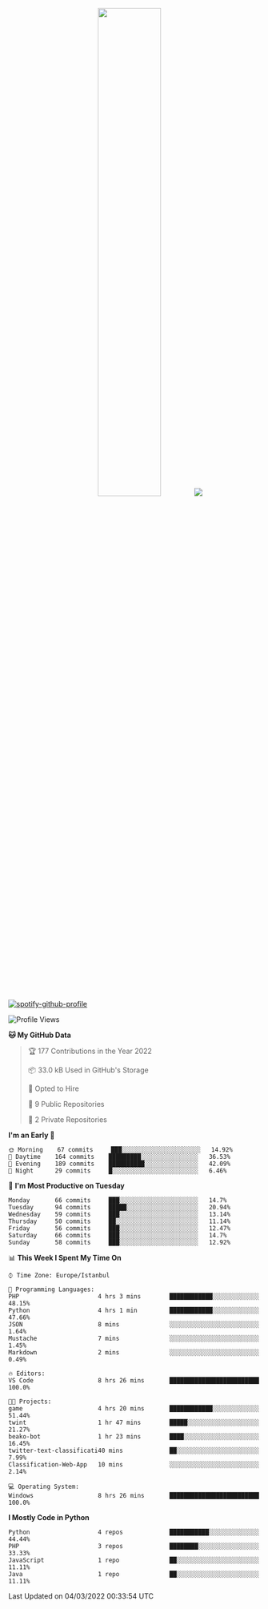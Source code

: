 <p align="center">
  <img height="50%" width="auto" src ="https://github-readme-stats.vercel.app/api/top-langs/?username=3nws&layout=compact&hide_border=true&theme=darcula&bg_color=00000000&langs_count=6&hide=jupyter%20notebook,tex,css,ejs,gherkin,mustache,shell,procfile">
  <img src ="https://github-readme-streak-stats.herokuapp.com?user=3nws&theme=darcula&hide_border=true&background=FFFFFF00">
  <br>
  <br>
</p>
  
[![spotify-github-profile](https://spotify-github-profile.vercel.app/api/view?uid=6ina68mkaqzvpogcq1v51dp37&cover_image=true&theme=novatorem&bar_color=ff0a0a&bar_color_cover=true)](https://spotify-github-profile.vercel.app/api/view?uid=6ina68mkaqzvpogcq1v51dp37&redirect=true)

<!--START_SECTION:waka-->
![Profile Views](http://img.shields.io/badge/Profile%20Views-26-blue)

**🐱 My GitHub Data** 

> 🏆 177 Contributions in the Year 2022
 > 
> 📦 33.0 kB Used in GitHub's Storage 
 > 
> 💼 Opted to Hire
 > 
> 📜 9 Public Repositories 
 > 
> 🔑 2 Private Repositories  
 > 
**I'm an Early 🐤** 

```text
🌞 Morning    67 commits     ███░░░░░░░░░░░░░░░░░░░░░░   14.92% 
🌆 Daytime    164 commits    █████████░░░░░░░░░░░░░░░░   36.53% 
🌃 Evening    189 commits    ██████████░░░░░░░░░░░░░░░   42.09% 
🌙 Night      29 commits     █░░░░░░░░░░░░░░░░░░░░░░░░   6.46%

```
📅 **I'm Most Productive on Tuesday** 

```text
Monday       66 commits     ███░░░░░░░░░░░░░░░░░░░░░░   14.7% 
Tuesday      94 commits     █████░░░░░░░░░░░░░░░░░░░░   20.94% 
Wednesday    59 commits     ███░░░░░░░░░░░░░░░░░░░░░░   13.14% 
Thursday     50 commits     ██░░░░░░░░░░░░░░░░░░░░░░░   11.14% 
Friday       56 commits     ███░░░░░░░░░░░░░░░░░░░░░░   12.47% 
Saturday     66 commits     ███░░░░░░░░░░░░░░░░░░░░░░   14.7% 
Sunday       58 commits     ███░░░░░░░░░░░░░░░░░░░░░░   12.92%

```


📊 **This Week I Spent My Time On** 

```text
⌚︎ Time Zone: Europe/Istanbul

💬 Programming Languages: 
PHP                      4 hrs 3 mins        ████████████░░░░░░░░░░░░░   48.15% 
Python                   4 hrs 1 min         ████████████░░░░░░░░░░░░░   47.66% 
JSON                     8 mins              ░░░░░░░░░░░░░░░░░░░░░░░░░   1.64% 
Mustache                 7 mins              ░░░░░░░░░░░░░░░░░░░░░░░░░   1.45% 
Markdown                 2 mins              ░░░░░░░░░░░░░░░░░░░░░░░░░   0.49%

🔥 Editors: 
VS Code                  8 hrs 26 mins       █████████████████████████   100.0%

🐱‍💻 Projects: 
game                     4 hrs 20 mins       ████████████░░░░░░░░░░░░░   51.44% 
twint                    1 hr 47 mins        █████░░░░░░░░░░░░░░░░░░░░   21.27% 
beako-bot                1 hr 23 mins        ████░░░░░░░░░░░░░░░░░░░░░   16.45% 
twitter-text-classificati40 mins             ██░░░░░░░░░░░░░░░░░░░░░░░   7.99% 
Classification-Web-App   10 mins             ░░░░░░░░░░░░░░░░░░░░░░░░░   2.14%

💻 Operating System: 
Windows                  8 hrs 26 mins       █████████████████████████   100.0%

```

**I Mostly Code in Python** 

```text
Python                   4 repos             ███████████░░░░░░░░░░░░░░   44.44% 
PHP                      3 repos             ████████░░░░░░░░░░░░░░░░░   33.33% 
JavaScript               1 repo              ██░░░░░░░░░░░░░░░░░░░░░░░   11.11% 
Java                     1 repo              ██░░░░░░░░░░░░░░░░░░░░░░░   11.11%

```



 Last Updated on 04/03/2022 00:33:54 UTC
<!--END_SECTION:waka-->

<!--
**3nws/3nws** is a ✨ _special_ ✨ repository because its `README.md` (this file) appears on your GitHub profile.

Here are some ideas to get you started:

- 🔭 I’m currently working on ...
- 🌱 I’m currently learning ...
- 👯 I’m looking to collaborate on ...
- 🤔 I’m looking for help with ...
- 💬 Ask me about ...
- 📫 How to reach me: ...
- 😄 Pronouns: ...
- ⚡ Fun fact: ...
-->

